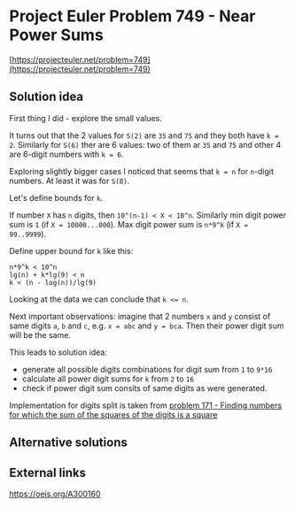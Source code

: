 # Project Euler Problem 749 - Near Power Sums

[https://projecteuler.net/problem=749](https://projecteuler.net/problem=749)

## Solution idea

First thing I did - explore the small values.

It turns out that the 2 values for `S(2)` are `35` and `75` and they both have `k = 2`. Similarly for `S(6)` ther are 6 values: two of them ar `35` and `75` and other 4 are 6-digit numbers with `k = 6`.

Exploring slightly bigger cases I noticed that seems that `k = n` for `n`-digit numbers. At least it was for `S(8)`.

Let's define bounds for `k`.

If number `X` has `n` digits, then `10^(n-1) < X < 10^n`. Similarly min digit power sum is `1` (if `X = 10000...000`). Max digit power sum is `n*9^k` (if `X = 99..9999`).

Define upper bound for `k` like this:

```
n*9^k < 10^n
lg(n) + k*lg(9) < n
k < (n - log(n))/lg(9)
```

Looking at the data we can conclude that `k <= n`.

Next important observations: imagine that 2 numbers `x` and `y` consist of same digits `a`, `b` and `c`, e.g. `x = abc` and `y = bca`. Then their power digit sum will be the same.

This leads to solution idea:
- generate all possible digits combinations for digit sum from `1` to `9*16`
- calculate all power digit sums for `k` from `2` to `16`
- check if power digit sum consits of same digits as were generated.

Implementation for digits split is taken from [problem 171 - Finding numbers for which the sum of the squares of the digits is a square](../../problems_151_200/problem_171)

## Alternative solutions

## External links

https://oeis.org/A300160